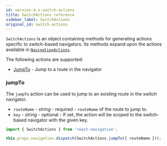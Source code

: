```yaml
---
id: version-4.x-switch-actions
title: SwitchActions reference
sidebar_label: SwitchActions
original_id: switch-actions
---
```


`SwitchActions` is an object containing methods for generating actions specific to switch-based navigators. Its methods expand upon the actions available in [`NavigationActions`](navigation-actions.html).

The following actions are supported:

- [JumpTo](#jumpto) - Jump to a route in the navigator

### jumpTo

The `jumpTo` action can be used to jump to an existing route in the switch navigator.

- `routeName` - _string_ - required - `routeName` of the route to jump to.
- `key` - _string_ - optional - If set, the action will be scoped to the switch-based navigator with the given key.

```js
import { SwitchActions } from 'react-navigation';

this.props.navigation.dispatch(SwitchActions.jumpTo({ routeName }));
```
